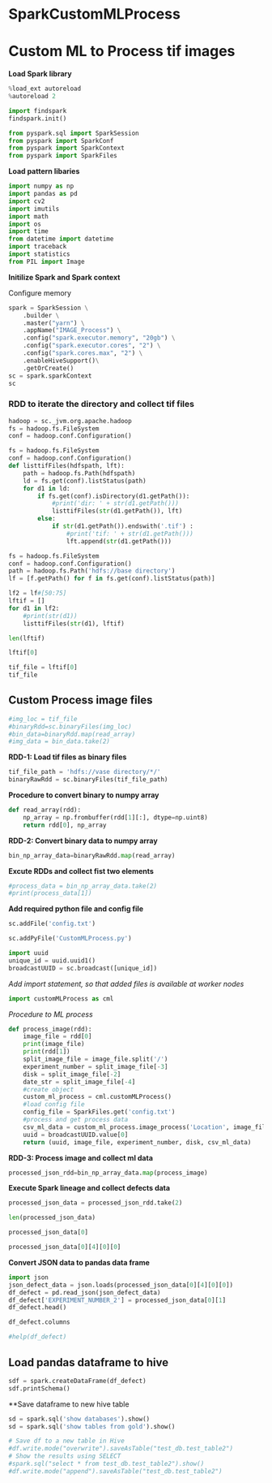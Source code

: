 # SparkCustomMLProcess
 

# Custom ML to Process tif images

**Load Spark library**



```python
%load_ext autoreload
%autoreload 2
```


```python
import findspark
findspark.init()
```


```python
from pyspark.sql import SparkSession
from pyspark import SparkConf
from pyspark import SparkContext
from pyspark import SparkFiles
```

**Load pattern libaries**


```python
import numpy as np
import pandas as pd
import cv2
import imutils
import math
import os
import time
from datetime import datetime
import traceback
import statistics
from PIL import Image
```

**Initilize Spark and Spark context**
<div>Configure memory</div>



```python
spark = SparkSession \
    .builder \
    .master("yarn") \
    .appName("IMAGE_Process") \
    .config("spark.executor.memory", "20gb") \
    .config("spark.executor.cores", "2") \
    .config("spark.cores.max", "2") \
    .enableHiveSupport()\
    .getOrCreate()
sc = spark.sparkContext
sc
```

### RDD to iterate the directory and collect tif files


```python
hadoop = sc._jvm.org.apache.hadoop
fs = hadoop.fs.FileSystem
conf = hadoop.conf.Configuration()
```


```python
fs = hadoop.fs.FileSystem
conf = hadoop.conf.Configuration() 
def listtifFiles(hdfspath, lft):
    path = hadoop.fs.Path(hdfspath)
    ld = fs.get(conf).listStatus(path)
    for d1 in ld:
        if fs.get(conf).isDirectory(d1.getPath()):
            #print('dir: ' + str(d1.getPath()))
            listtifFiles(str(d1.getPath()), lft)
        else:
            if str(d1.getPath()).endswith('.tif') :
                #print('tif: ' + str(d1.getPath()))
                lft.append(str(d1.getPath()))    
```


```python
fs = hadoop.fs.FileSystem
conf = hadoop.conf.Configuration() 
path = hadoop.fs.Path('hdfs://base directory')
lf = [f.getPath() for f in fs.get(conf).listStatus(path)]
```


```python
lf2 = lf#[50:75]
lftif = []
for d1 in lf2:
    #print(str(d1))
    listtifFiles(str(d1), lftif)
```


```python
len(lftif)
```


```python
lftif[0]
```


```python
tif_file = lftif[0]
tif_file
```

## Custom Process image files


```python
#img_loc = tif_file
#binaryRdd=sc.binaryFiles(img_loc)
#bin_data=binaryRdd.map(read_array)
#img_data = bin_data.take(2)
```

**RDD-1: Load tif files as binary files**


```python
tif_file_path = 'hdfs://vase directory/*/'
binaryRawRdd = sc.binaryFiles(tif_file_path)
```

**Procedure to convert binary to numpy array**


```python
def read_array(rdd):
    np_array = np.frombuffer(rdd[1][:], dtype=np.uint8)
    return rdd[0], np_array
```

**RDD-2: Convert binary data to numpy array**


```python
bin_np_array_data=binaryRawRdd.map(read_array)
```

**Excute RDDs and collect fist two elements**


```python
#process_data = bin_np_array_data.take(2)
#print(process_data[1])
```

**Add required python file and config file**


```python
sc.addFile('config.txt')
```


```python
sc.addPyFile('CustomMLProcess.py')
```


```python
import uuid 
unique_id = uuid.uuid1()
broadcastUUID = sc.broadcast([unique_id])
```

*Add import statement, so that added files is available at worker nodes*


```python
import customMLProcess as cml
```

*Procedure to ML process*


```python
def process_image(rdd):
    image_file = rdd[0]
    print(image_file)
    print(rdd[1])
    split_image_file = image_file.split('/')
    experiment_number = split_image_file[-3]
    disk = split_image_file[-2]
    date_str = split_image_file[-4]
    #create object
    custom_ml_process = cml.customMLProcess()
    #load config file
    config_file = SparkFiles.get('config.txt')
    #process and get process data
    csv_ml_data = custom_ml_process.image_process('Location', image_file, rdd[1], config_file)
    uuid = broadcastUUID.value[0] 
    return (uuid, image_file, experiment_number, disk, csv_ml_data)
```

**RDD-3: Process image and collect ml data**


```python
processed_json_rdd=bin_np_array_data.map(process_image)
```

**Execute Spark lineage and collect defects data** 


```python
processed_json_data = processed_json_rdd.take(2)
```


```python
len(processed_json_data)
```


```python
processed_json_data[0]
```


```python
processed_json_data[0][4][0][0]
```

**Convert JSON data to pandas data frame**


```python
import json
json_defect_data = json.loads(processed_json_data[0][4][0][0])
df_defect = pd.read_json(json_defect_data)
df_defect['EXPERIMENT_NUMBER_2'] = processed_json_data[0][1] 
df_defect.head()
```


```python
df_defect.columns
```


```python
#help(df_defect)
```

## Load pandas dataframe to hive


```python
sdf = spark.createDataFrame(df_defect)
sdf.printSchema()
```

**Save dataframe to new hive table 


```python
sd = spark.sql('show databases').show()
sd = spark.sql('show tables from gold').show()
```


```python
# Save df to a new table in Hive
#df.write.mode("overwrite").saveAsTable("test_db.test_table2")
# Show the results using SELECT
#spark.sql("select * from test_db.test_table2").show()
#df.write.mode("append").saveAsTable("test_db.test_table2")
```


```python

```


```python

```
